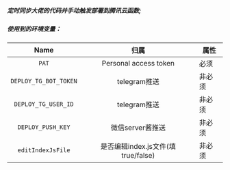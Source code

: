 ##### 定时同步大佬的代码并手动触发部署到腾讯云函数;

##### 使用到的环境变量：
| Name                          |   归属                  | 属性        |
| :---------------------:       | :----------:           | --------- | 
| `PAT`                         |Personal access token   | 必须 | 
| `DEPLOY_TG_BOT_TOKEN`         |telegram推送             | 非必须 |
| `DEPLOY_TG_USER_ID`           |telegram推送             | 非必须 |
| `DEPLOY_PUSH_KEY`             |微信server酱推送          | 非必须 |
| `editIndexJsFile`             |是否编辑index.js文件(填 true/false)      | 非必须 | 
